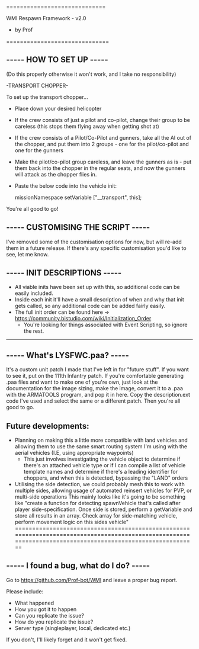 =============================

WMI Respawn Framework - v2.0
- by Prof

==============================

----- HOW TO SET UP ----- 
-------------------------
(Do this properly otherwise it won't work, and I take no responsibility)

-TRANSPORT CHOPPER-

To set up the transport chopper...

* Place down your desired helicopter
* If the crew consists of just a pilot and co-pilot, change their group to be careless (this stops them flying away when getting shot at)
* If the crew consists of a Pilot/Co-Pilot and gunners, take all the AI out of the chopper, and put them into 2 groups - one for the pilot/co-pilot and one for the gunners
* Make the pilot/co-pilot group careless, and leave the gunners as is - put them back into the chopper in the regular seats, and now the gunners will attack as the chopper flies in.
* Paste the below code into the vehicle init:

	missionNamespace setVariable ["__transport", this];

You're all good to go!


----- CUSTOMISING THE SCRIPT -----
----------------------------------

I've removed some of the customisation options for now, but will re-add them in a future release.
If there's any specific customisation you'd like to see, let me know.


----- INIT DESCRIPTIONS -----
-----------------------------

* All viable inits have been set up with this, so additional code can be easily included.
* Inside each init it'll have a small description of when and why that init gets called, so any additional code can be added fairly easily.
* The full init order can be found here -> https://community.bistudio.com/wiki/Initialization_Order
	* You're looking for things associated with Event Scripting, so ignore the rest.


----------------------------------------------------------------------------------------------------------------------------------------------------------

----- What's LYSFWC.paa? -----
------------------------------

It's a custom unit patch I made that I've left in for "future stuff". If you want to see it, put on the 111th Infantry patch.
If you're comfortable generating .paa files and want to make one of you're own, just look at the documentation for the image sizing,
make the image, convert it to a .paa with the ARMATOOLS program, and pop it in here. Copy the description.ext code I've used and select the same or a different patch.
Then you're all good to go.


Future developments:
--------------------
- Planning on making this a little more compatible with land vehicles and allowing them to use the same smart routing system I'm using with the aerial vehicles (I.E, using appropriate waypoints)
	- This just involves investigating the vehicle object to determine if there's an attached vehicle type
or if I can compile a list of vehicle template names and determine if there's a leading identifier for choppers, and when this is detected, bypassing the "LAND" orders
- Utilising the side detection, we could probably mesh this to work with multiple sides, allowing usage of automated reinsert vehicles for PVP, or multi-side operations
This mainly looks like it's going to be something like "create a function for detecting spawnVehicle that's called after player side-specification. Once side is stored,
perform a getVariable and store all results in an array. Check array for side-matching vehicle, perform movement logic on this sides vehicle"
===========================================================================================================================================================

----- I found a bug, what do I do? -----
----------------------------------------

Go to https://github.com/Prof-bot/WMI and leave a proper bug report.

Please include:
  - What happened
  - How you got it to happen
  - Can you replicate the issue?
  - How do you replicate the issue?
  - Server type (singleplayer, local, dedicated etc.)

If you don't, I'll likely forget and it won't get fixed.
